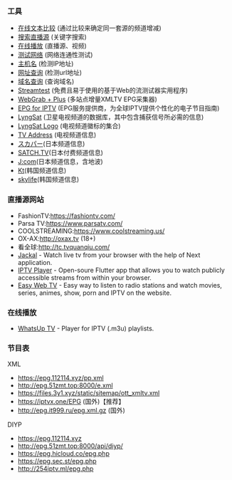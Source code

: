 ### 工具
- [在线文本比较](http://wenbenbijiao.renrensousuo.com/) (通过比较来确定同一套源的频道增减)
- [搜索直播源](https://www.foodieguide.com/iptvsearch/) (关键字搜索)
- [在线播放](http://www.reloltv.com/) (直播源、视频)
- [测试网络](https://m.17ce.com/site/http) (网络连通性测试)
- [主机名](https://us.host-tools.com/) (检测IP地址)
- [网址查询](https://urlscan.io/) (检测url地址)
- [域名查询](https://ipchaxun.com/) (查询域名)
- [Streamtest](https://streamtest.in/) (免费且易于使用的基于Web的流测试器实用程序)
- [WebGrab + Plus](http://webgrabplus.com/epg-channels) (多站点增量XMLTV EPG采集器)
- [EPG for IPTV](https://epg.best/available-channels) (EPG服务提供商，为全球IPTV提供个性化的电子节目指南)
- [LyngSat](https://www.lyngsat.com/) (卫星电视频道的数据库，其中包含捕获信号所必需的信息)
- [LyngSat Logo](https://www.lyngsat-logo.com/) (电视频道徽标的集合)
- [TV Address](https://www.tv-address.com/) (电视频道信息)
- [スカパー](https://www.skyperfectv.co.jp/)(日本频道信息)
- [SATCH.TV](https://satch.tv/channel/)(日本付费频道信息)
- [J:com](https://tvguide.myjcom.jp/channels/catv/)(日本频道信息，含地波)
- [Kt](https://tv.kt.com/tv/channel/pChInfo.asp)(韩国频道信息)
- [skylife](https://www.skylife.co.kr/product/tv/channelNo/chart)(韩国频道信息)

### 直播源网站
- FashionTV:https://fashiontv.com/
- Parsa TV:https://www.parsatv.com/
- COOLSTREAMING:https://www.coolstreaming.us/
- OX-AX:http://oxax.tv (18+)
- 看全球:http://tc.tvquanqiu.com/
- [Jackal](http://jackal.surge.sh) - Watch live tv from your browser with the help of Next application.
- [IPTV Player](https://iptv.maheshwarravuri.com) - Open-soure Flutter app that allows you to watch publicly accessible streams from within your browser.
- [Easy Web TV](https://zhangboheng.github.io/Easy-Web-TV-M3u8/) - Easy way to listen to radio stations and watch movies, series, animes, show, porn and IPTV on the website.
### 在线播放
- [WhatsUp TV](https://whatsuptv.app/) - Player for IPTV (.m3u) playlists.
### 节目表
XML
- https://epg.112114.xyz/pp.xml
- http://epg.51zmt.top:8000/e.xml
- https://files.3y1.xyz/static/sitemap/ott_xmltv.xml
- https://iptvx.one/EPG (国外)【推荐】
- http://epg.it999.ru/epg.xml.gz (国外)

DIYP
- https://epg.112114.xyz
- http://epg.51zmt.top:8000/api/diyp/
- https://epg.hicloud.co/epg.php
- https://epg.sec.st/epg.php
- http://254iptv.ml/epg.php


